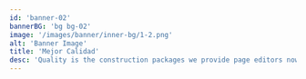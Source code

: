 ```yaml
---
id: 'banner-02'
bannerBG: 'bg bg-02'
image: '/images/banner/inner-bg/1-2.png'
alt: 'Banner Image'
title: 'Mejor Calidad'
desc: 'Quality is the construction packages we provide page editors now use Lorem as their default model text'
---
```

